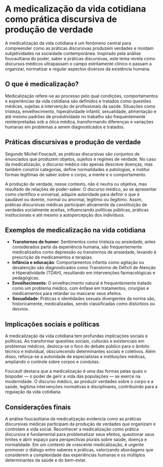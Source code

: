 
# A medicalização da vida cotidiana como prática discursiva de produção de verdade

A medicalização da vida cotidiana é um fenômeno central para compreender como as práticas discursivas produzem verdades e moldam subjetividades na sociedade contemporânea. Inspirado pela análise foucaultiana do poder, saber e práticas discursivas, este tema revela como discursos médicos ultrapassam o campo estritamente clínico e passam a organizar, normatizar e regular aspectos diversos da existência humana.

## O que é medicalização?

Medicalização refere-se ao processo pelo qual condições, comportamentos e experiências da vida cotidiana são definidos e tratados como questões médicas, sujeitas à intervenção de profissionais da saúde. Situações como tristeza, envelhecimento, hiperatividade infantil, sexualidade, alimentação e até mesmo padrões de produtividade no trabalho são frequentemente reinterpretadas sob a ótica médica, transformando diferenças e variações humanas em problemas a serem diagnosticados e tratados.

## Práticas discursivas e produção de verdade

Segundo Michel Foucault, as práticas discursivas são conjuntos de enunciados que produzem objetos, sujeitos e regimes de verdade. No caso da medicalização, o discurso médico não apenas descreve doenças, mas também constrói categorias, define normalidades e patologias, e institui formas legítimas de saber sobre o corpo, a mente e o comportamento.

A produção de verdade, nesse contexto, não é neutra ou objetiva, mas resultado de relações de poder-saber. O discurso médico, ao se apresentar como científico e universal, adquire autoridade para definir o que é saudável ou doente, normal ou anormal, legítimo ou ilegítimo. Assim, práticas discursivas médicas participam ativamente da constituição de verdades socialmente aceitas, influenciando políticas públicas, práticas institucionais e até mesmo a autopercepção dos indivíduos.

## Exemplos de medicalização na vida cotidiana

- **Transtornos de humor**: Sentimentos como tristeza ou ansiedade, antes considerados parte da experiência humana, são frequentemente medicalizados como depressão ou transtornos de ansiedade, levando à prescrição de medicamentos e terapias.
- **Infância e educação**: Comportamentos infantis como agitação ou desatenção são diagnosticados como Transtorno de Déficit de Atenção e Hiperatividade (TDAH), resultando em intervenções farmacológicas e pedagógicas.
- **Envelhecimento**: O envelhecimento natural é frequentemente tratado como um problema médico, com ênfase em tratamentos, cirurgias e medicamentos para retardar ou mascarar seus efeitos.
- **Sexualidade**: Práticas e identidades sexuais divergentes da norma são, historicamente, medicalizadas, sendo classificadas como distúrbios ou desvios.

## Implicações sociais e políticas

A medicalização da vida cotidiana tem profundas implicações sociais e políticas. Ao transformar questões sociais, culturais e existenciais em problemas médicos, desloca-se o foco do debate público para o âmbito técnico e individual, obscurecendo determinantes sociais e coletivos. Além disso, reforça-se a autoridade de especialistas e instituições médicas, ampliando o controle sobre corpos e condutas.

Foucault destaca que a medicalização é uma das formas pelas quais o biopoder — o poder de gerir a vida das populações — se exerce na modernidade. O discurso médico, ao produzir verdades sobre o corpo e a saúde, legitima intervenções normativas e disciplinares, contribuindo para a regulação da vida cotidiana.

## Considerações finais

A análise foucaultiana da medicalização evidencia como as práticas discursivas médicas participam da produção de verdades que organizam e controlam a vida social. Reconhecer a medicalização como prática discursiva é fundamental para problematizar seus efeitos, questionar seus limites e abrir espaço para perspectivas plurais sobre saúde, doença e normalidade. Em um contexto de crescente medicalização, é urgente promover o diálogo entre saberes e práticas, valorizando abordagens que considerem a complexidade das experiências humanas e os múltiplos determinantes da saúde e do bem-estar.
```
